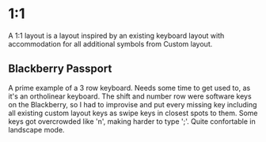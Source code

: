 # 1:1
A 1:1 layout is a layout inspired by an existing keyboard layout with accommodation for all additional symbols from Custom layout.

## Blackberry Passport
A prime example of a 3 row keyboard. Needs some time to get used to, as it's an ortholinear keyboard. The shift and number row were software keys on the Blackberry, so I had to improvise and put every missing key including all existing custom layout keys as swipe keys in closest spots to them. Some keys got overcrowded like 'n', making harder to type ';'.
Quite confortable in landscape mode.
